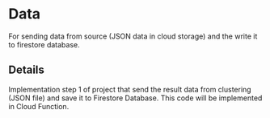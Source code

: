 # Data
For sending data from source (JSON data in cloud storage) and the write it to firestore database.

## Details
Implementation step 1 of project that send the result data from clustering (JSON file) and save it to Firestore Database. This code will be implemented in Cloud Function.